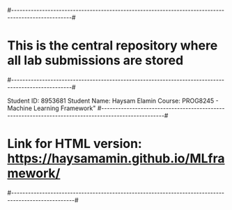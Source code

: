 #---------------------------------------------------------------------------------------------------# 
#                This is the central repository where all lab submissions are stored                #
#---------------------------------------------------------------------------------------------------#


Student ID: 8953681
Student Name: Haysam Elamin
Course: PROG8245 - Machine Learning Framework"
#----------------------------------------------------------------------------------------------------#
#  Link for HTML version: https://haysamamin.github.io/MLframework/                                    
#----------------------------------------------------------------------------------------------------#
